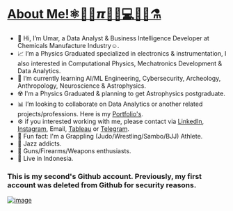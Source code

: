 # [About Me!⚛️🚀🔭𝞹👨‍💻💻🤖🦾⚗️](https://www.instagram.com/Tactical_Scientist/)
- 🧪 Hi, I’m Umar, a Data Analyst & Business Intelligence Developer at Chemicals Manufacture Industry☺️.
- 📈 I’m a Physics Graduated specialized in electronics & instrumentation, I also interested in Computational Physics, Mechatronics Development & Data Analytics.
- 🧠 I’m currently learning AI/ML Engineering, Cybersecurity, Archeology, Anthropology, Neuroscience & Astrophysics.
- ☢️ I'm a Physics Graduated & planning to get Astrophysics postgraduate.
- 📊 I’m looking to collaborate on Data Analytics or another related projects/professions. Here is my [Portfolio's](https://bahruprojects.my.canva.site/portfoliouiwebversion).
- ⚙️ if you interested working with me, please contact via [LinkedIn](https://www.linkedin.com/in/professional-umar/), [Instagram](https://www.instagram.com/Tactical_Scientist/), Email, [Tableau](https://public.tableau.com/app/profile/professional.umar/vizzes) or [Telegram](https://t.me/Cosmic_Alvin).
- 🥋 Fun fact: I'm a Grappling (Judo/Wrestling/Sambo/BJJ) Athlete.
- 🎷 Jazz addicts.
- 🔫 Guns/Firearms/Weapons enthusiasts.
- 📍 Live in Indonesia.

### This is my second's Github account. Previously, my first account was deleted from Github for security reasons.
[![image](https://github.com/user-attachments/assets/fc4401d3-1f60-46ee-8429-c5ca676c7e1c)](https://t.me/Cosmic_Alvin)



<!---
bahruprojects/bahruprojects is a ✨ special ✨ repository because its `README.md` (this file) appears on your GitHub profile.
You can click the Preview link to take a look at your changes.
--->


